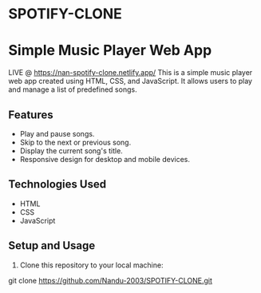 # SPOTIFY-CLONE
# Simple Music Player Web App
LIVE @ https://nan-spotify-clone.netlify.app/
This is a simple music player web app created using HTML, CSS, and JavaScript. It allows users to play and manage a list of predefined songs.

## Features

- Play and pause songs.
- Skip to the next or previous song.
- Display the current song's title.
- Responsive design for desktop and mobile devices.

## Technologies Used

- HTML
- CSS
- JavaScript

## Setup and Usage

1. Clone this repository to your local machine:

git clone https://github.com/Nandu-2003/SPOTIFY-CLONE.git
